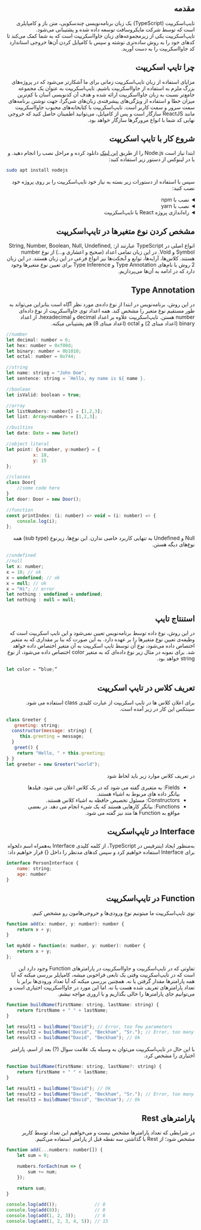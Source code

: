 <h2 dir="rtl">مقدمه</h2>
<p dir="rtl">
تایپ‌اسکریپت (TypeScript) یک زبان برنامه‌نویسی چندسکویی، متن باز و کامپایلری است که توسط شرکت مایکروسافت توسعه داده شده و پشتیبانی می‌شود. تایپ‌اسکریپت یکی از زیرمجموعه‌های زبان جاوااسکریپت است که به شما کمک می‌کند تا کدهای خود را به روش ساده‌تری نوشته و سپس با کامپایل‌ کردن آن‌ها خروجی استاندارد کد جاوااسکریپت را به دست آورید.
</p>

<h2 dir="rtl">چرا تایپ اسکریپت</h2>
<p dir="rtl">
مزایای استفاده از زبان تایپ‌اسکریپت زمانی برای ما آشکارتر می‌شود که در پروژه‌های بزرگ ملزم به استفاده از جاوااسکریپت باشیم. تایپ‌اسکریپت به عنوان یک مجموعه جامع‌تر نسبت به زبان جاوااسکریپت ارائه شده و هدف آن کدنویسی آسان با کم‌ترین میزان خطا و استفاده از ویژگی‌های پیشرفته‌ی زبان‌های شی‌گرا، جهت نوشتن برنامه‌های سمت سرور و سمت کاربر است.
تایپ‌اسکریپت با کتابخانه‌های محبوب جاوااسکریپت مانند ReactJS سازگار است و پس از کامپایل، می‌توانید اطمینان حاصل کنید که خروجی نهایی کد شما با انواع مرورگرها سازگار خواهد بود.
</p>

<h2 dir="rtl">شروع کار با تایپ اسکریپت</h2>

<p dir="rtl">
ابتدا نیاز است Node.js را از طریق <a href="https://nodejs.org">این لینک</a> دانلود کرده و مراحل نصب را انجام دهید. و یا در لینوکس از دستور زیر استفاده کنید:
</p>

```bash
sudo apt install nodejs
```

<p dir="rtl">
سپس با استفاده از دستورات زیر بسته به نیاز خود تایپ‌اسکریپت را بر روی پروژه خود نصب کنید:
</p>

<details dir="rtl"><summary dir="rtl">نصب با npm</summary>
<p>
	
```bash
npm install -g typescript
```
	
</p>
</details>
<details dir="rtl"><summary dir="rtl">نصب با yarn</summary>
<p>
	
```bash
yarn add typescript
```
	
</p>
</details>
<details dir="rtl"><summary dir="rtl">راه‌اندازی پروژه React با تایپ‌اسکریپت</summary>
<p>
	
```bash
npx create-react-app my-app --template typescript
yarn create react-app my-app --template typescript
```
	
</p>
</details>

<h2 dir="rtl">مشخص کردن نوع متغیرها در تایپ‌اسکریپت</h2>
<p dir="rtl">
	انواع اصلی در TypeScript عبارتند از: String, Number, Boolean, Null, Undefined, Symbol و Void. در این زبان تمامی اعداد (صحیح و اعشاری و…) از نوع number هستند. کلاس‌ها، آرایه‌ها، توابع و آبجکت‌ها نیز انواع فرعی در این زبان هستند.
در این زبان 2 روش با نام‌های Type Annotation و Type Inference برای تعیین نوع متغیرها وجود دارد که در ادامه به آن‌ها می‌پردازیم.
</p>

<h2 dir="rtl">Type Annotation</h2>
<p dir="rtl">
	در این روش، برنامه‌نویس در ابتدا از نوع داده‌ی مورد نظر آگاه است بنابراین می‌تواند به طور مستقیم نوع متغیر را مشخص ‌کند.
همه اعداد توی جاوااسکریپت از نوع داده‌ای number هستن. تایپ‌اسکریپت علاوه بر اعداد decimal و hexadecimal، از اعداد binary (اعداد مبنای 2) و octal (اعداد مبنای 8) هم پشتیبانی میکنه.
</p>

```js
//number
let decimal: number = 6;
let hex: number = 0xf00d;
let binary: number = 0b1010;
let octal: number = 0o744;
```

```js
//string
let name: string = "John Doe";
let sentence: string = `Hello, my name is ${ name }.
```

```js
//boolean
let isValid: boolean = true;
```

```js
//array
let listNumbers: number[] = [1,2,3];
let list: Array<number> = [1,2,3];
```

```js
//builtins
let date: Date = new Date()
```

```js
//object literal
let point: {x:number, y:number} = {
          x: 10, 
          y: 15
};
```

```js
//classes
class Door{
	//some code here  
}
let door: Door = new Door();
```

```js
//function
const printIndex: (i: number) =˃ void = (i: number) =˃ {
	console.log(i);
};
```

<p dir="rtl">
	Null و Undefined به تنهایی کاربرد خاصی ندارن. این نوع‌ها، زیرنوع (sub type) همه نوع‌های دیگه هستن.
</p>

```js
//undefined
//null
let x: number;
x = 10; // ok
x = undefined; // ok
x = null; // ok 
x = "Hi"; // error
let nothing : undefined = undefined;
let nothing : null = null;
```

<h2 dir="rtl">استنتاج تایپ</h2>
<p dir="rtl">
	در این روش، نوع داده توسط برنامه‌نویس تعیین نمی‌شود و این تایپ اسکریپت است که وظیفه‌ی تعیین نوع متغیرها را بر عهده دارد. به این صورت که بنا بر مقداری که به متغیر اختصاص داده می‌شود، نوع آن توسط تایپ اسکریپت به آن متغیر اختصاص داده خواهد شد.
برای نمونه در مثال زیر نوع داده‌ای که به متغیر color اختصاص داده می‌شود، از نوع string خواهد بود.
</p>

```js
let color = “blue;”
```

<h2 dir="rtl">تعریف کلاس در تایپ اسکریپت</h2>
<p dir="rtl">
	برای اعلان کلاس ها در تایپ اسکریپت از عبارت کلیدی class استفاده می شود. سینتکس این کار در زیر آمده است.
</p>

```js
class Greeter {  
   greeting: string;   
  constructor(message: string) {    
     this.greeting = message;   
  }  
   greet() {     
    return "Hello, " + this.greeting;     
} }
let greeter = new Greeter("world");
```

<p dir="rtl">در تعریف کلاس موارد زیر باید لحاظ شود</p>

<ul dir="rtl">
	<li>Fields: به متغیری گفته می شود که در یک کلاس اعلان می شود. فیلدها بیانگر داده های مربوط به اشیاء هستند.</li>
	<li>Constructors: مسئول تخصیص حافظه به اشیاء کلاس هستند.</li>
	<li>Functions: بیانگر کارهایی هستند که یک شیء انجام می دهد. در بعضی مواقع به Function ها متد نیز گفته می شود.</li>
</ul>

<h2 dir="rtl">Interface در تایپ‌اسکریت</h2>
<p dir="rtl">
	به‌منظور ایجاد اینترفیس در TypeScript، از کلمه کلیدی Interface به‌همراه اسم دلخواه برای Interface استفاده خواهیم کرد و سپس کدهای مدنظر را داخل {} قرار خواهیم داد:
</p>

```js
interface PersonInterface {
    name: string;
    age: number
}
```

<h2 dir="rtl">Function در تایپ‌اسکریپت</h2>
<p dir="rtl">
	توی تایپ‌اسکریپت ما میتونیم نوع ورودی‌ها و خروجی‌هامون رو مشخص کنیم.
</p>

```js
function add(x: number, y: number): number {
    return x + y;
}

let myAdd = function(x: number, y: number): number {
    return x + y; 
};
```

<p dir="rtl">
	تفاوتی که در تایپ‌اسکریپت و جاوااسکریپت در پارامتر‌های Function وجود دارد این است که در تایپ‌اسکریپت وقتی یک تابعی فراخونی میشه، کامپایلر بررسی میکنه که آیا همه پارامترها مقدار گرفتن یا نه. همچنین بررسی میکنه که آیا تعداد ورودی‌ها برابر با تعداد پارامترهای تعریف شده هست یا نه. اما این مورد در جاوااسکریپت اختیاری است و می‌توانیم جای پارامتر‌ها را خالی بگذاریم و با اروری مواجه نیشم.
</p>

```js
function buildName(firstName: string, lastName: string) {
    return firstName + " " + lastName;
}

let result1 = buildName("David"); // Error, too few parameters
let result2 = buildName("David", "Beckham", "Sr."); // Error, too many parameters
let result3 = buildName("David", "Beckham"); // Ok
```

<p dir="rtl">
	با این حال در تایپ‌اسکریپت می‌توان به وسیله یک علامت سوال (?) بعد از اسم، پارامتر اختیاری را مشخص کرد.
</p>

```js
function buildName(firstName: string, lastName?: string) {
    return firstName + " " + lastName;
}

let result1 = buildName("David"); // Ok
let result2 = buildName("David", "Beckham", "Sr."); // Error, too many parameters
let result3 = buildName("David", "Beckham"); // Ok
```

<h2 dir="rtl">پارامتر‌های Rest</h2>
<p dir="rtl">
	در شرایطی که تعداد پارامتر‌ها مشخص نیست و می‌خواهیم این تعداد توسط کاربر مشخص شود؛ از Rest با گذاشتن سه نقطه قبل از پارامتر استفاده می‌کنیم.
</p>

```js
function add(...numbers: number[]) {
    let sum = 0;

    numbers.forEach(num => {
        sum += num;
    });

    return sum;
}

console.log(add());              // 0
console.log(add(8));             // 8
console.log(add(1, 2, 3));       // 6
console.log(add(1, 2, 3, 4, 5)); // 15
```

<h2 dir="rtl"></h2>
<p dir="rtl">
</p>
